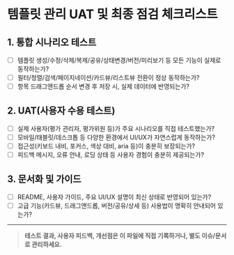 # 템플릿 관리 UAT 및 최종 점검 체크리스트

## 1. 통합 시나리오 테스트
- [ ] 템플릿 생성/수정/삭제/복제/공유/상태변경/버전/미리보기 등 모든 기능이 실제로 동작하는가?
- [ ] 필터/정렬/검색/페이지네이션/카드뷰/리스트뷰 전환이 정상 동작하는가?
- [ ] 항목 드래그앤드롭 순서 변경 후 저장 시, 실제 데이터에 반영되는가?

## 2. UAT(사용자 수용 테스트)
- [ ] 실제 사용자(평가 관리자, 평가위원 등)가 주요 시나리오를 직접 테스트했는가?
- [ ] 모바일/태블릿/데스크톱 등 다양한 환경에서 UI/UX가 자연스럽게 동작하는가?
- [ ] 접근성(키보드 내비, 포커스, 색상 대비, aria 등)이 충분히 보장되는가?
- [ ] 피드백 메시지, 오류 안내, 로딩 상태 등 사용자 경험이 충분히 제공되는가?

## 3. 문서화 및 가이드
- [ ] README, 사용자 가이드, 주요 UI/UX 설명이 최신 상태로 반영되어 있는가?
- [ ] 고급 기능(카드뷰, 드래그앤드롭, 버전/공유/상세 등) 사용법이 명확히 안내되어 있는가?

---

> **테스트 결과, 사용자 피드백, 개선점은 이 파일에 직접 기록하거나, 별도 이슈/문서로 관리하세요.**
